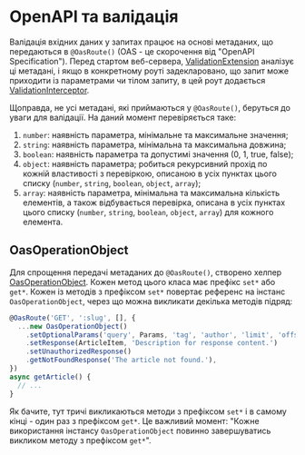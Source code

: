 # OpenAPI та валідація

Валідація вхідних даних у запитах працює на основі метаданих, що передаються в `@OasRoute()` (OAS - це скорочення від "OpenAPI Specification"). Перед стартом веб-сервера, [ValidationExtension][1] аналізує ці метадані, і якщо в конкретному роуті задекларовано, що запит може приходити із параметрами чи тілом запиту, в цей роут додається [ValidationInterceptor][2].

Щоправда, не усі метадані, які приймаються у `@OasRoute()`, беруться до уваги для валідації. На даний момент перевіряється таке:

1. `number`: наявність параметра, мінімальне та максимальне значення;
2. `string`: наявність параметра, мінімальна та максимальна довжина;
3. `boolean`: наявність параметра та допустимі значення (0, 1, true, false);
4. `object`: наявність параметра; робиться рекурсивний прохід по кожній властивості з перевіркою, описаною в усіх пунктах цього списку (`number`, `string`, `boolean`, `object`, `array`);
4. `array`: наявність параметра, мінімальна та максимальна кількість елементів, а також відбувається перевірка, описана в усіх пунктах цього списку (`number`, `string`, `boolean`, `object`, `array`) для кожного елемента.

## OasOperationObject

Для спрощення передачі метаданих до `@OasRoute()`, створено хелпер [OasOperationObject][3]. Кожен метод цього класа має префікс `set*` або `get*`. Кожен із методів з префіксом `set*` повертає референс на інстанс `OasOperationObject`, через що можна викликати декілька методів підряд:

```ts
@OasRoute('GET', ':slug', [], {
  ...new OasOperationObject()
    .setOptionalParams('query', Params, 'tag', 'author', 'limit', 'offset')
    .setResponse(ArticleItem, 'Description for response content.')
    .setUnauthorizedResponse()
    .getNotFoundResponse('The article not found.'),
})
async getArticle() {
  // ...
}
```

Як бачите, тут тричі викликаються методи з префіксом `set*` і в самому кінці - один раз з префіксом `get*`. Це важливий момент: "Кожне використання інстансу `OasOperationObject` повинно завершуватись викликом методу з префіксом `get*`".




[1]: https://github.com/ditsmod/realworld/blob/main/packages/server/src/app/modules/service/validation/validation.extension.ts
[2]: https://github.com/ditsmod/realworld/blob/main/packages/server/src/app/modules/service/validation/validation.interceptor.ts
[3]: https://github.com/ditsmod/realworld/blob/main/packages/server/src/app/utils/oas-helpers.ts
